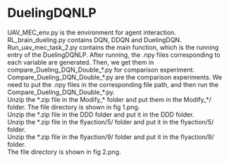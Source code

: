 # DuelingDQNLP
UAV_MEC_env.py is the environment for agent interaction.  
RL_brain_dueling.py contains DQN, DDQN and DuelingDQN.  
Run_uav_mec_task_2.py contains the main function, which is the running entry of the DuelingDQNLP. After running, the .npy files corresponding to each variable are generated. Then, we get them in compare_Dueling_DQN_Double_\*.py for comparison experiment. 
Compare_Dueling_DQN_Double_\*.py are the comparison experiments.
We need to put the .npy files in the corresponding file path, and then run the Compare_Dueling_DQN_Double_\*.py.<br>
Unzip the \*.zip file in the Modify_\* folder and put them in the Modify_\*/ folder. The file directory is shown in fig 1.png.<br>
Unzip the \*.zip file in the DDD folder and put it in the DDD folder. <br>
Unzip the \*.zip file in the flyaction/5/ folder and put it in the flyaction/5/ folder.<br>
Unzip the \*.zip file in the flyaction/9/ folder and put it in the flyaction/9/ folder.<br>
The file directory is shown in fig 2.png.<br>
